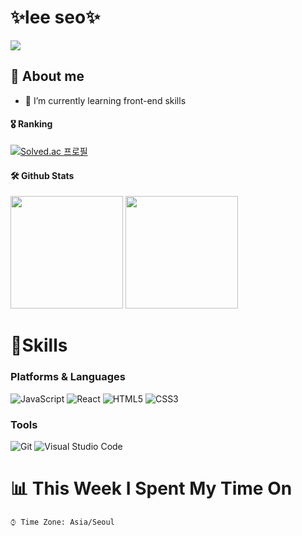 # ✨lee seo✨
<!--조회수-->
<img src="https://hits.seeyoufarm.com/api/count/incr/badge.svg?url=https%3A%2F%2Fgithub.com%2Fleeseoshim&count_bg=%23DA69AC&title_bg=%23000000&icon=&icon_color=%23E7E7E7&title=hits&edge_flat=false"/>

## 💬 About me
- 🌱 I’m currently learning front-end skills

<!--백준티어-->
#### 🎖️ Ranking
[![Solved.ac 프로필](http://mazassumnida.wtf/api/v2/generate_badge?boj=tkawjd112)](https://www.acmicpc.net/user/tkawjd112)

#### 🛠️ Github Stats
<p>
  <img height="180em" src="https://github-readme-stats.vercel.app/api?username=leeseoshim&show_icons=true&theme=radical">
 <!--언어사용량-->
  <img height="180em" src="https://github-readme-stats.vercel.app/api/top-langs/?username=leeseoshim&layout=compact&theme=onedark">
</p>



# 💪Skills
### Platforms & Languages
<!--배지 만드는 법
<img src="https://img.shields.io/badge/배지 이름-#빼고넣기?style=flat-square&logo=로고이름&logoColor=색상"/>-->

<!--자바스크립트 배지-->
![JavaScript](https://img.shields.io/badge/JavaScript-F7DF1E.svg?&style=for-the-badge&logo=JavaScript&logoColor=white)
![React](https://img.shields.io/badge/React-61DAFB.svg?&style=for-the-badge&logo=React&logoColor=white)
![HTML5](https://img.shields.io/badge/HTML5-E34F26.svg?&style=for-the-badge&logo=HTML5&logoColor=white)
![CSS3](https://img.shields.io/badge/CSS3-1572B6.svg?&style=for-the-badge&logo=CSS3&logoColor=white)

### Tools
<!--비쥬얼스튜디오-->
![Git](https://img.shields.io/badge/Git-F05032.svg?&style=for-the-badge&logo=Git&logoColor=white)
![Visual Studio Code](https://img.shields.io/badge/Visual%20Studio%20Code-007ACC.svg?&style=for-the-badge&logo=Visual%20Studio%20Code&logoColor=white)
 
 
 

 # 📊 **This Week I Spent My Time On** 

```text
⌚︎ Time Zone: Asia/Seoul
```

